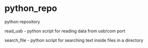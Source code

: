 # python_repo
python repository

read_usb - python script for reading data from usb/com port

search_file - python script for searching text inside files in a directory
